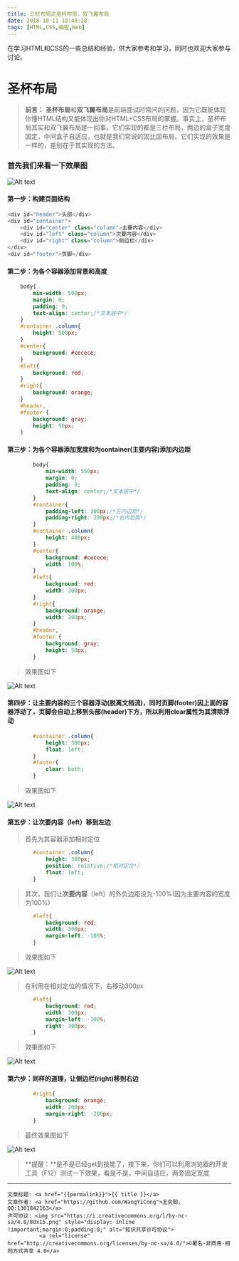 ```yaml
---
title: 三栏布局之圣杯布局，双飞翼布局
date: 2018-10-11 10:48:28
tags: [HTML,CSS,编程,Web]
---
```

在学习HTML和CSS的一些总结和经验，供大家参考和学习，同时也欢迎大家参与讨论。

<!--more-->

# 圣杯布局
>**前言：** **圣杯布局**和**双飞翼布局**是前端面试时常问的问题，因为它既能体现你懂HTML结构又能体现出你对HTML+CSS布局的掌握。事实上，圣杯布局其实和双飞翼布局是一回事。它们实现的都是三栏布局，两边的盒子宽度固定，中间盒子自适应，也就是我们常说的固比固布局。它们实现的效果是一样的，差别在于其实现的方法。

### 首先我们来看一下效果图

![Alt text](http://wx2.sinaimg.cn/large/007d7DTvgy1fw4o9ngyltg31760hze83.gif)

#### 第一步：构建页面结构
```javascript
<div id="header">头部</div>
<div id="container">
	<div id="center" class="column">主要内容</div>
	<div id="left" class="column">次要内容</div>
	<div id="right" class="column">侧边栏</div>
</div>
<div id="footer">页脚</div>
```
#### 第二步：为各个容器添加背景和高度
```css
	body{
	    min-width: 500px;
	    margin: 0;
	    padding: 0;
	    text-align: center;/*文本居中*/
	}
	#container .column{
	    height: 500px;
	}
	#center{
	    background: #cecece;
	}
	#left{
	    background: red;
	}
	#right{
	    background: orange;
	}
	#header,
	#footer {
	    background: gray;
	    height: 50px;
	}
```
#### 第三步：为各个容器添加宽度和为container(主要内容)添加内边距
```css
		body{
            min-width: 550px;
            margin: 0;
            padding: 0;
            text-align: center;/*文本居中*/
        }
        #container{
            padding-left: 300px;/*左内边距*/
            padding-right: 200px;/*右内边距*/
        }
        #container .column{
            height: 400px;
        }
        #center{
            background: #cecece;
            width: 100%;
        }
        #left{
            background: red;
            width: 300px;
        }
        #right{
            background: orange;
            width: 200px;
        }
        #header,
        #footer {
            background: gray;
            height: 50px;
        }
```
>效果图如下

![Alt text](https://wx3.sinaimg.cn/mw690/006rmJyDgy1fw4n7u107lj31he0ruq4h.jpg)

#### 第四步：让主要内容的三个容器浮动(脱离文档流)，同时页脚(footer)因上面的容器浮动了，页脚会自动上移到头部(header)下方，所以利用clear属性为其清除浮动

```css
		#container .column{
            height: 300px;
            float: left;
        }
        #footer{
            clear: both;
        }
```

>效果图如下

![Alt text](https://wx3.sinaimg.cn/mw690/006rmJyDgy1fw4n7u07zuj31he0jimxn.jpg)

#### 第五步：让**次要内容**（left）移到左边
>首先为其容器添加相对定位
```css
		#container .column{
            height: 300px;
            position: relative;/*相对定位*/
            float: left;
        }
```
>其次，我们让**次要内容**（left）的外负边距设为-100%(因为主要内容的宽度为100%)
```css
		#left{
            background: red;
            width: 300px;
            margin-left: -100%;
        }
```

>效果图如下

![Alt text](https://wx2.sinaimg.cn/mw690/006rmJyDgy1fw4n7u058vj31he0jggm2.jpg)

>在利用在相对定位的情况下，右移动300px

```css
		#left{
            background: red;
            width: 300px;
            margin-left: -100%;
            right: 300px;
        }
```

>效果图如下

![Alt text](https://wx4.sinaimg.cn/mw690/006rmJyDgy1fw4n7u0guqj31he0jjdg8.jpg)

#### 第六步：同样的道理，让侧边栏(right)移到右边
```css
		#right{
            background: orange;
            width: 200px;
            margin-right: -200px;
        }
```

>最终效果图如下

![Alt text](https://wx3.sinaimg.cn/mw690/006rmJyDgy1fw4n7u1hvwj31he0gpjsq.jpg)



>**提醒：**是不是已经get到技能了，接下来，你们可以利用浏览器的开发工具（F12）测试一下效果，看是不是，中间自适应，两旁固定宽度


----------------

><span style="font-size:12px">
	文章标题: <a href="{{permalink}}">{{ title }}</a>
	文章作者: <a href="https://github.com/WangYiCong">王奕聪，QQ:1301842163</a>  
	许可协议: <img src="https://i.creativecommons.org/l/by-nc-sa/4.0/80x15.png" style="display: inline !important;margin:0;padding:0;" alt="知识共享许可协议">
			  <a rel="license" href="http://creativecommons.org/licenses/by-nc-sa/4.0/">©署名-非商用-相同方式共享 4.0</a>
</span>